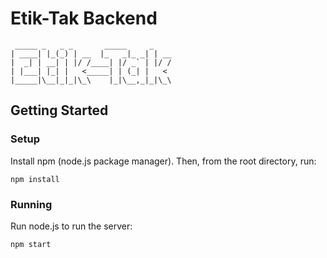 Etik-Tak Backend
================

     _____ _   _ _       _____     _    
    | ____| |_(_) | __  |_   _|_ _| | __
    |  _| | __| | |/ /____| |/ _` | |/ /
    | |___| |_| |   <_____| | (_| |   <
    |_____|\__|_|_|\_\    |_|\__,_|_|\_\


Getting Started
---------------

### Setup

Install npm (node.js package manager). Then, from the root directory, run:

`npm install`

### Running

Run node.js to run the server:

`npm start`
